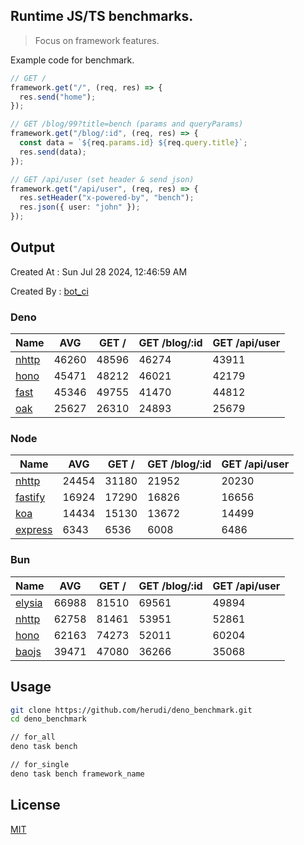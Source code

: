 ## Runtime JS/TS benchmarks.

> Focus on framework features.

Example code for benchmark.
```ts
// GET /
framework.get("/", (req, res) => {
  res.send("home");
});

// GET /blog/99?title=bench (params and queryParams)
framework.get("/blog/:id", (req, res) => {
  const data = `${req.params.id} ${req.query.title}`;
  res.send(data);
});

// GET /api/user (set header & send json)
framework.get("/api/user", (req, res) => {
  res.setHeader("x-powered-by", "bench");
  res.json({ user: "john" });
});
```

## Output
Created At : Sun Jul 28 2024, 12:46:59 AM

Created By : [bot_ci](https://github.com/herudi/deno_benchmarks/commits?author=github-actions%5Bbot%5D)


### Deno
|Name|AVG|GET /|GET /blog/:id|GET /api/user|
|----|----|----|----|----|
|[nhttp](https://github.com/nhttp/nhttp)|46260|48596|46274|43911|
|[hono](https://github.com/honojs/hono)|45471|48212|46021|42179|
|[fast](https://github.com/danteissaias/fast)|45346|49755|41470|44812|
|[oak](https://github.com/oakserver/oak)|25627|26310|24893|25679|
  


### Node
|Name|AVG|GET /|GET /blog/:id|GET /api/user|
|----|----|----|----|----|
|[nhttp](https://github.com/nhttp/nhttp)|24454|31180|21952|20230|
|[fastify](https://github.com/fastify/fastify)|16924|17290|16826|16656|
|[koa](https://github.com/koajs/koa)|14434|15130|13672|14499|
|[express](https://github.com/expressjs/express)|6343|6536|6008|6486|
  


### Bun
|Name|AVG|GET /|GET /blog/:id|GET /api/user|
|----|----|----|----|----|
|[elysia](https://github.com/elysiajs/elysia)|66988|81510|69561|49894|
|[nhttp](https://github.com/nhttp/nhttp)|62758|81461|53951|52861|
|[hono](https://github.com/honojs/hono)|62163|74273|52011|60204|
|[baojs](https://github.com/mattreid1/baojs)|39471|47080|36266|35068|
  



## Usage

```bash
git clone https://github.com/herudi/deno_benchmark.git
cd deno_benchmark

// for_all
deno task bench

// for_single
deno task bench framework_name
```

## License

[MIT](LICENSE)

